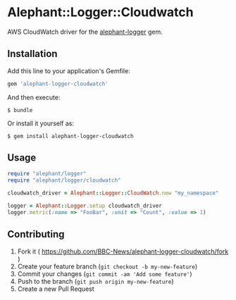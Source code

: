 # Alephant::Logger::Cloudwatch

AWS CloudWatch driver for the [alephant-logger](https://github.com/BBC-News/alephant-logger) gem.

## Installation

Add this line to your application's Gemfile:

```ruby
gem 'alephant-logger-cloudwatch'
```

And then execute:

```
$ bundle
```

Or install it yourself as:

```
$ gem install alephant-logger-cloudwatch
```

## Usage

```ruby
require "alephant/logger"
require "alephant/logger/cloudwatch"

cloudwatch_driver = Alephant::Logger::CloudWatch.new "my_namespace"

logger = Alephant::Logger.setup cloudwatch_driver
logger.metric(:name => "FooBar", :unit => "Count", :value => 1)
```

## Contributing

1. Fork it ( https://github.com/BBC-News/alephant-logger-cloudwatch/fork )
2. Create your feature branch (`git checkout -b my-new-feature`)
3. Commit your changes (`git commit -am 'Add some feature'`)
4. Push to the branch (`git push origin my-new-feature`)
5. Create a new Pull Request
